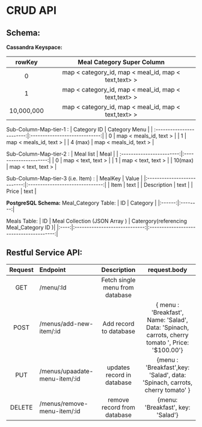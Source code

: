 

# __CRUD API__


##  __Schema__:



__Cassandra Keyspace:__

| rowKey            | Meal Category Super Column                              |
| :----------------:|:-------------------------------------------------------:|
| 0                 |  map <  category_id, map < meal_id, map < text,text> >  |
| 1                 |  map <  category_id, map < meal_id, map < text,text> >  |
| 10,000,000        |  map <  category_id, map < meal_id, map < text,text> >  |


Sub-Column-Map-tier-1 :
| Category ID               |    Category Menu              |
| :------------------------:|:-----------------------------:|
| 0                         |   map < meals_id, text >      |
| 1                         |   map < meals_id, text >      |
| 4 (max)                   |   map < meals_id, text >      |


Sub-Column-Map-tier-2 :
| Meal list                 |       Meal            |
| :------------------------:|:---------------------:|
| 0                         |   map < text, text >  |
| 1                         |   map < text, text >  |
| 10(max)                   |   map < text, text >  |


Sub-Column-Map-tier-3 (i.e. Item) :
|     MealKey                 |        Value                    |
|:---------------------------:|:-------------------------------:|
|        Item                 |   text                          |
|       Description           |   text                          |
|        Price                |   text                          |


__PostgreSQL Schema:__
Meal_Category Table:
| ID     | Category |
|:------:|:--------:|

Meals Table:
| ID   | Meal Collection (JSON Array ) | Catergory(referencing Meal_Category ID )|
|:----:|:-----------------------------:|:---------------------------------------:|







##  __Restful Service API__:
| Request | Endpoint | Description | request.body |
|:-------:|:-----------|:------------:|:--------------:|
| GET | /menu/:Id | Fetch single menu from database |  |
| POST | /menus/add-new-item/:id | Add record to database |  { menu : 'Breakfast',  Name: 'Salad', Data: 'Spinach, carrots, cherry tomato ', Price: '$100.00'}|
| PUT | /menus/upaadate-menu-item/:id |  updates record in database  | {menu : 'Breakfast',key: 'Salad', data: 'Spinach, carrots, cherry tomato' }|
| DELETE | /menus/remove-menu-item/:id | remove record from database | {menu: 'Breakfast', key: 'Salad'}


